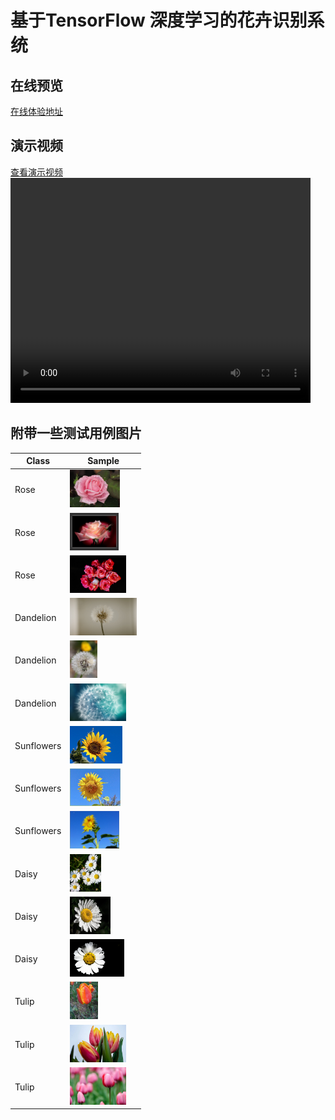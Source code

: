 # 基于TensorFlow 深度学习的花卉识别系统

## 在线预览
<a href="https://shaowennn.github.io/Flower-Recognition/" target="_blanck">在线体验地址</a>

## 演示视频
<a href="https://github.com/shaowennn/Flower-Recognition/blob/website/video/video_BiliBili.mp4?raw=true" target="_blanck">查看演示视频</a>
<video src="https://github.com/shaowennn/Flower-Recognition/blob/website/video/video_BiliBili.mp4" width="480" height="360"></video>

## 附带一些测试用例图片
  |  Class  |   Sample              |
  | ------- | -------------------------------------------------------- |
  |  Rose   |   <img witdh="80" height="60" src="/testimages/rose%20(1).jpg" /> |
  |  Rose   |   <img witdh="80" height="60" src="/testimages/rose%20(2).jpg" /> |
  |  Rose   |   <img witdh="80" height="60" src="/testimages/rose%20(3).jpg" /> |
  |  Dandelion    |   <img witdh="80" height="60" src="/testimages/dandelion%20(1).jpg" /> |
  |  Dandelion    |   <img witdh="80" height="60" src="/testimages/dandelion%20(2).jpg" /> |
  |  Dandelion    |   <img witdh="80" height="60" src="/testimages/dandelion%20(3).jpg" /> |
  |  Sunflowers    |   <img witdh="80" height="60" src="/testimages/sunflowers%20(1).jpg" /> |
  |  Sunflowers    |   <img witdh="80" height="60" src="/testimages/sunflowers%20(2).jpg" /> |
  |  Sunflowers    |   <img witdh="80" height="60" src="/testimages/sunflowers%20(3).jpg" /> |
  |  Daisy    |   <img witdh="80" height="60" src="/testimages/daisy%20(1).jpg" /> |
  |  Daisy    |   <img witdh="80" height="60" src="/testimages/daisy%20(2).jpg" /> |
  |  Daisy    |   <img witdh="80" height="60" src="/testimages/daisy%20(3).jpg" /> |
  |  Tulip    |   <img witdh="80" height="60" src="/testimages/daisy%20(8).jpg" /> |
  |  Tulip    |   <img witdh="80" height="60" src="/testimages/daisy%20(9).jpg" /> |
  |  Tulip    |   <img witdh="80" height="60" src="/testimages/daisy%20(12).jpg" /> |
